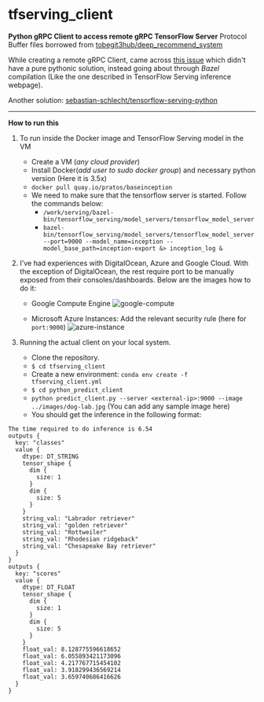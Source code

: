# tfserving_client
__Python gRPC Client to access remote gRPC TensorFlow Server__
Protocol Buffer files borrowed from [tobegit3hub/deep_recommend_system](https://github.com/tobegit3hub/deep_recommend_system/tree/master/python_predict_client)

While creating a remote gRPC Client, came across [this issue](https://github.com/tensorflow/serving/issues/237) which didn't have a pure pythonic solution, instead going about through _Bazel_ compilation (Like the one described in TensorFlow Serving inference webpage).

Another solution: [sebastian-schlecht/tensorflow-serving-python](https://github.com/sebastian-schlecht/tensorflow-serving-python)

***

__How to run this__

1. To run inside the Docker image and TensorFlow Serving model in the VM
    - Create a VM (_any cloud provider_)
    - Install Docker(_add user to sudo docker group_) and necessary python version (Here it is 3.5x)
    - `docker pull quay.io/pratos/baseinception`
    - We need to make sure that the tensorflow server is started. Follow the commands below:
        * `/work/serving/bazel-bin/tensorflow_serving/model_servers/tensorflow_model_server`
        * `bazel-bin/tensorflow_serving/model_servers/tensorflow_model_server --port=9000 --model_name=inception --model_base_path=inception-export &> inception_log &`

2. I've had experiences with DigitalOcean, Azure and Google Cloud. With the exception of DigitalOcean, the rest 
require port to be manually exposed from their consoles/dashboards. Below are the images how to do it:

    - Google Compute Engine 
    ![google-compute](https://raw.githubusercontent.com/pratos/tfserving_client/master/images/google_cloud.png)
    
    - Microsoft Azure Instances: Add the relevant security rule (here for `port:9000`)
    ![azure-instance](https://raw.githubusercontent.com/pratos/tfserving_client/master/images/azure_firewall1.png)

3. Running the actual client on your local system.
    - Clone the repository.
    - `$ cd tfserving_client`
    - Create a new environment: `conda env create -f tfserving_client.yml`
    - `$ cd python_predict_client`
    - `python predict_client.py --server <external-ip>:9000 --image ../images/dog-lab.jpg` (You can add any sample image here)
    - You should get the inference in the following format:
```
The time required to do inference is 6.54
outputs {
  key: "classes"
  value {
    dtype: DT_STRING
    tensor_shape {
      dim {
        size: 1
      }
      dim {
        size: 5
      }
    }
    string_val: "Labrador retriever"
    string_val: "golden retriever"
    string_val: "Rottweiler"
    string_val: "Rhodesian ridgeback"
    string_val: "Chesapeake Bay retriever"
  }
}
outputs {
  key: "scores"
  value {
    dtype: DT_FLOAT
    tensor_shape {
      dim {
        size: 1
      }
      dim {
        size: 5
      }
    }
    float_val: 8.128775596618652
    float_val: 6.055893421173096
    float_val: 4.217767715454102
    float_val: 3.918299436569214
    float_val: 3.659740686416626
  }
}
	
```
